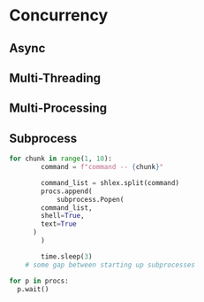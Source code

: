 # Concurrency

## Async



## Multi-Threading



## Multi-Processing



## Subprocess

```python
for chunk in range(1, 10):
		command = f"command -- {chunk}"

		command_list = shlex.split(command)
		procs.append(
			subprocess.Popen(
        command_list,
        shell=True,
        text=True
      )
		)

		time.sleep(3)
    # some gap between starting up subprocesses

for p in procs:
  p.wait()